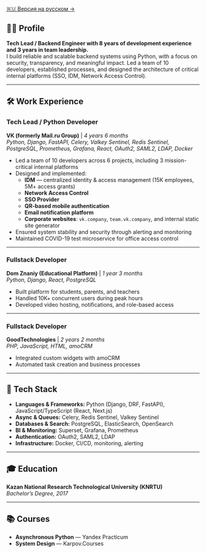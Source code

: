 [🇷🇺 Версия на русском →](index.md)

## 🧑‍💻 Profile

**Tech Lead / Backend Engineer with 8 years of development experience and 3 years in team leadership.**  
I build reliable and scalable backend systems using Python, with a focus on security, transparency, and meaningful impact. Led a team of 10 developers, established processes, and designed the architecture of critical internal platforms (SSO, IDM, Network Access Control).

---

## 🛠️ Work Experience

### **Tech Lead / Python Developer**  
**VK (formerly Mail.ru Group)** | *4 years 6 months*  
*Python, Django, FastAPI, Celery, Valkey Sentinel, Redis Sentinel, PostgreSQL, Prometheus, Grafana, React, OAuth2, SAML2, LDAP, Docker*

- Led a team of 10 developers across 6 projects, including 3 mission-critical internal platforms
- Designed and implemented:
  - **IDM** — centralized identity & access management (15K employees, 5M+ access grants)
  - **Network Access Control**
  - **SSO Provider**
  - **QR-based mobile authentication**
  - **Email notification platform**
  - **Corporate websites**: `vk.company`, `team.vk.company`, and internal static site generator
- Ensured system stability and security through alerting and monitoring
- Maintained COVID-19 test microservice for office access control

---

### **Fullstack Developer**  
**Dom Znaniy (Educational Platform)** | *1 year 3 months*  
*Python, Django, React, PostgreSQL*

- Built platform for students, parents, and teachers
- Handled 10K+ concurrent users during peak hours
- Developed video hosting, notifications, and role-based access

---

### **Fullstack Developer**  
**GoodTechnologies** | *2 years 2 months*  
*PHP, JavaScript, HTML, amoCRM*

- Integrated custom widgets with amoCRM
- Automated task creation and business processes

---

## 🧰 Tech Stack

- **Languages & Frameworks:** Python (Django, DRF, FastAPI), JavaScript/TypeScript (React, Next.js)  
- **Async & Queues:** Celery, Redis Sentinel, Valkey Sentinel  
- **Databases & Search:** PostgreSQL, ElasticSearch, OpenSearch  
- **BI & Monitoring:** Superset, Grafana, Prometheus  
- **Authentication:** OAuth2, SAML2, LDAP  
- **Infrastructure:** Docker, CI/CD, monitoring, alerting

---

## 🎓 Education

**Kazan National Research Technological University (KNRTU)**  
*Bachelor’s Degree, 2017*

---

## 📚 Courses

- **Asynchronous Python** — Yandex Practicum  
- **System Design** — Karpov.Courses
